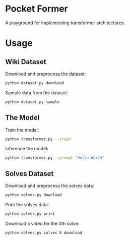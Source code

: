 # Pocket Former

A playground for implementing transformer architectures.

# Usage


## Wiki Dataset

Download and preprocess the dataset:
```bash
python dataset.py download
```

Sample data from the dataset:
```bash
python dataset.py sample
```

## The Model

Train the model:
```bash
python transformer.py --train
```

Inference the model:
```bash
python transformer.py --prompt "Hello World"
```

## Solves Dataset

Download and preprocess the solves data:
```bash
python solves.py download
```

Print the solves data:
```bash
python solves.py print
```

Download a video for the 0th solve:
```bash
python solves.py solves 0 download
```



